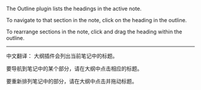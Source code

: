 The Outline plugin lists the headings in the active note.

To navigate to that section in the note, click on the heading in the outline.

To rearrange sections in the note, click and drag the heading within the outline.

---

中文翻译：
大纲插件会列出当前笔记中的标题。

要导航到笔记中的某个部分，请在大纲中点击相应的标题。

要重新排列笔记中的部分，请在大纲中点击并拖动标题。